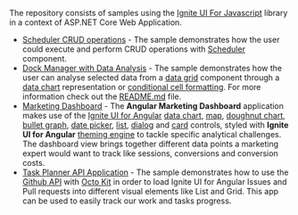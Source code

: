 The repository consists of samples using the [Ignite UI For Javascript](https://www.infragistics.com/products/ignite-ui) library in a context of ASP.NET Core Web Application.

* [Scheduler CRUD operations](https://github.com/IgniteUI/ASP.NET-Core-Samples/tree/master/Scheduler-Core-CRUD) - The sample demonstrates how the user could execute and perform CRUD operations with [Scheduler](https://www.igniteui.com/scheduler/overview) component.
* [Dock Manager with Data Analysis](https://github.com/IgniteUI/ASP.NET-Core-Samples/tree/master/DockManager-DataAnalysis#dock-manager-with-data-analysis) - The sample demonstrates how the user can analyse selected data from a [data grid](https://www.infragistics.com/products/ignite-ui-angular/angular/components/grid/grid.html) component through a [data chart](https://www.infragistics.com/products/ignite-ui-angular/angular/components/data-chart.html) representation or [conditional cell formatting](https://www.infragistics.com/products/ignite-ui-angular/angular/components/general/framework-and-features/data-analysis.html#conditional-cell-formatting).
For more information check out the [README.md](https://github.com/IgniteUI/ASP.NET-Core-Samples/tree/master/DockManager-DataAnalysis#dock-manager-with-data-analysis) file.
* [Marketing Dashboard](https://github.com/IgniteUI/ASP.NET-Core-Samples/tree/master/MarketingDashboard) - 
The **Angular Marketing Dashboard** application makes use of the [Ignite UI for Angular](https://www.infragistics.com/products/ignite-ui-angular/angular/components/general/getting_started.html) [data chart](https://www.infragistics.com/products/ignite-ui-angular/angular/components/datachart.html), [map](https://www.infragistics.com/products/ignite-ui-angular/angular/components/map_overview.html), [doughnut chart](https://www.infragistics.com/products/ignite-ui-angular/angular/components/doughnutchart.html), [bullet graph](https://www.infragistics.com/products/ignite-ui-angular/angular/components/bulletgraph.html), [date picker](https://www.infragistics.com/products/ignite-ui-angular/angular/components/date_picker.html), [list](https://www.infragistics.com/products/ignite-ui-angular/angular/components/list.html), [dialog](https://www.infragistics.com/products/ignite-ui-angular/angular/components/dialog.html) and [card](https://www.infragistics.com/products/ignite-ui-angular/angular/components/card.html) controls, styled with **Ignite UI for Angular** [theming engine](https://www.infragistics.com/products/ignite-ui-angular/angular/components/themes/index.html) to tackle specific analytical challenges. The dashboard view brings together different data points a marketing expert would want to track like sessions, conversions and conversion costs.
* [Task Planner API Application](https://github.com/IgniteUI/ASP.NET-Core-Samples/tree/master/TaskPlannerAPI) - The sample demonstrates how to use the [Github API](https://octokit.github.io/rest.js/v18) with [Octo Kit](https://octokit.github.io/rest.js/v18) in order to load Ignite UI for Angular Issues and Pull requests into different visual elements like List and Grid. This app can be used to easily track our work and tasks progress.